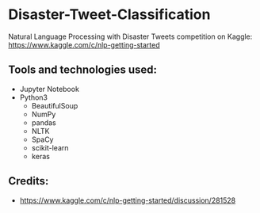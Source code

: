 # Disaster-Tweet-Classification

Natural Language Processing with Disaster Tweets competition on Kaggle: https://www.kaggle.com/c/nlp-getting-started

## Tools and technologies used:
* Jupyter Notebook
* Python3
  * BeautifulSoup
  * NumPy
  * pandas
  * NLTK
  * SpaCy
  * scikit-learn
  * keras

## Credits:
* https://www.kaggle.com/c/nlp-getting-started/discussion/281528
